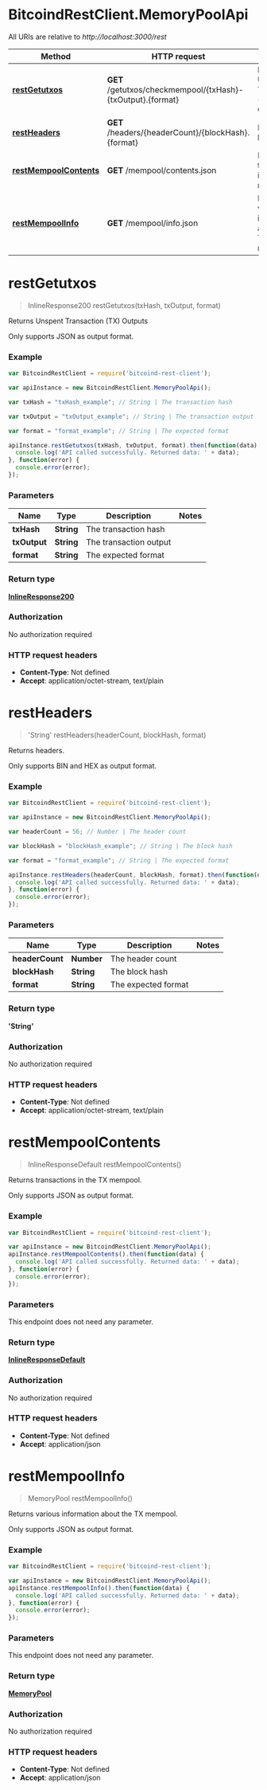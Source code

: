# BitcoindRestClient.MemoryPoolApi

All URIs are relative to *http://localhost:3000/rest*

Method | HTTP request | Description
------------- | ------------- | -------------
[**restGetutxos**](MemoryPoolApi.md#restGetutxos) | **GET** /getutxos/checkmempool/{txHash}-{txOutput}.{format} | Returns Unspent Transaction (TX) Outputs
[**restHeaders**](MemoryPoolApi.md#restHeaders) | **GET** /headers/{headerCount}/{blockHash}.{format} | Returns headers.
[**restMempoolContents**](MemoryPoolApi.md#restMempoolContents) | **GET** /mempool/contents.json | Returns transactions in the TX mempool.
[**restMempoolInfo**](MemoryPoolApi.md#restMempoolInfo) | **GET** /mempool/info.json | Returns various information about the TX mempool.


<a name="restGetutxos"></a>
# **restGetutxos**
> InlineResponse200 restGetutxos(txHash, txOutput, format)

Returns Unspent Transaction (TX) Outputs

Only supports JSON as output format.

### Example
```javascript
var BitcoindRestClient = require('bitcoind-rest-client');

var apiInstance = new BitcoindRestClient.MemoryPoolApi();

var txHash = "txHash_example"; // String | The transaction hash

var txOutput = "txOutput_example"; // String | The transaction output

var format = "format_example"; // String | The expected format

apiInstance.restGetutxos(txHash, txOutput, format).then(function(data) {
  console.log('API called successfully. Returned data: ' + data);
}, function(error) {
  console.error(error);
});

```

### Parameters

Name | Type | Description  | Notes
------------- | ------------- | ------------- | -------------
 **txHash** | **String**| The transaction hash | 
 **txOutput** | **String**| The transaction output | 
 **format** | **String**| The expected format | 

### Return type

[**InlineResponse200**](InlineResponse200.md)

### Authorization

No authorization required

### HTTP request headers

 - **Content-Type**: Not defined
 - **Accept**: application/octet-stream, text/plain

<a name="restHeaders"></a>
# **restHeaders**
> &#39;String&#39; restHeaders(headerCount, blockHash, format)

Returns headers.

Only supports BIN and HEX as output format.

### Example
```javascript
var BitcoindRestClient = require('bitcoind-rest-client');

var apiInstance = new BitcoindRestClient.MemoryPoolApi();

var headerCount = 56; // Number | The header count

var blockHash = "blockHash_example"; // String | The block hash

var format = "format_example"; // String | The expected format

apiInstance.restHeaders(headerCount, blockHash, format).then(function(data) {
  console.log('API called successfully. Returned data: ' + data);
}, function(error) {
  console.error(error);
});

```

### Parameters

Name | Type | Description  | Notes
------------- | ------------- | ------------- | -------------
 **headerCount** | **Number**| The header count | 
 **blockHash** | **String**| The block hash | 
 **format** | **String**| The expected format | 

### Return type

**&#39;String&#39;**

### Authorization

No authorization required

### HTTP request headers

 - **Content-Type**: Not defined
 - **Accept**: application/octet-stream, text/plain

<a name="restMempoolContents"></a>
# **restMempoolContents**
> InlineResponseDefault restMempoolContents()

Returns transactions in the TX mempool.

Only supports JSON as output format.

### Example
```javascript
var BitcoindRestClient = require('bitcoind-rest-client');

var apiInstance = new BitcoindRestClient.MemoryPoolApi();
apiInstance.restMempoolContents().then(function(data) {
  console.log('API called successfully. Returned data: ' + data);
}, function(error) {
  console.error(error);
});

```

### Parameters
This endpoint does not need any parameter.

### Return type

[**InlineResponseDefault**](InlineResponseDefault.md)

### Authorization

No authorization required

### HTTP request headers

 - **Content-Type**: Not defined
 - **Accept**: application/json

<a name="restMempoolInfo"></a>
# **restMempoolInfo**
> MemoryPool restMempoolInfo()

Returns various information about the TX mempool.

Only supports JSON as output format.

### Example
```javascript
var BitcoindRestClient = require('bitcoind-rest-client');

var apiInstance = new BitcoindRestClient.MemoryPoolApi();
apiInstance.restMempoolInfo().then(function(data) {
  console.log('API called successfully. Returned data: ' + data);
}, function(error) {
  console.error(error);
});

```

### Parameters
This endpoint does not need any parameter.

### Return type

[**MemoryPool**](MemoryPool.md)

### Authorization

No authorization required

### HTTP request headers

 - **Content-Type**: Not defined
 - **Accept**: application/json

